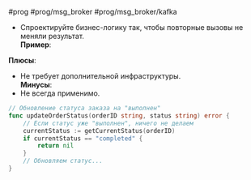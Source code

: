 #prog #prog/msg_broker #prog/msg_broker/kafka 

- Спроектируйте бизнес-логику так, чтобы повторные вызовы не меняли результат.  
    **Пример**:

**Плюсы**:
- Не требует дополнительной инфраструктуры.  
**Минусы**:
- Не всегда применимо.


```go
// Обновление статуса заказа на "выполнен"
func updateOrderStatus(orderID string, status string) error {
    // Если статус уже "выполнен", ничего не делаем
    currentStatus := getCurrentStatus(orderID)
    if currentStatus == "completed" {
        return nil
    }
    // Обновляем статус...
}
```